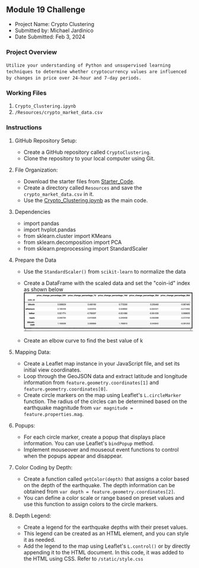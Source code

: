 ##  Module 19 Challenge
* Project Name: Crypto Clustering
* Submitted by:  Michael Jardinico
* Date Submitted: Feb 3, 2024

### Project Overview
`Utilize your understanding of Python and unsupervised learning techniques to determine whether cryptocurrency values are influenced by changes in price over 24-hour and 7-day periods.`

### Working Files
1. `Crypto_Clustering.ipynb`
2. `/Resources/crypto_market_data.csv`
    
### Instructions
1. GitHub Repository Setup:
    - Create a GitHub repository called `CryptoClustering`.
    - Clone the repository to your local computer using Git.

2. File Organization: 
    - Download the starter files from [Starter_Code](https://github.com/mjardinico/CryptoClustering/tree/main/Resources/Starter_Code).
    - Create a directory called `Resources` and save the `crypto_market_data.csv` in it.
    - Use the [Crypto_Clustering.ipynb](https://github.com/mjardinico/CryptoClustering/blob/main/Crypto_Clustering.ipynb) as the main code.

3. Dependencies
    - import pandas
    - import hvplot.pandas
    - from sklearn.cluster import KMeans
    - from sklearn.decomposition import PCA
    - from sklearn.preprocessing import StandardScaler
   
4. Prepare the Data
    - Use the `StandardScaler()` from `scikit-learn` to normalize the data
    - Create a DataFrame with the scaled data and set the "coin-id" index as shown below
    ![Crypto DataFrame](https://github.com/mjardinico/CryptoClustering/blob/main/Resources/crypto_dataframe1.png)
    
    - Create an elbow curve to find the best value of k 
    

5. Mapping Data:
    - Create a Leaflet map instance in your JavaScript file, and set its initial view coordinates.
    - Loop through the GeoJSON data and extract latitude and longitude information from `feature.geometry.coordinates[1]` and `feature.geometry.coordinates[0]`.
    - Create circle markers on the map using Leaflet's `L.circleMarker` function. The radius of the circles can be determined based on the earthquake magnitude from `var magnitude = feature.properties.mag`.

6. Popups:
    - For each circle marker, create a popup that displays place information. You can use Leaflet's `bindPopup` method.
    - Implement mouseover and mouseout event functions to control when the popups appear and disappear.

7. Color Coding by Depth:
    - Create a function called `getColor(depth)` that assigns a color based on the depth of the earthquake. The depth information can be obtained from `var depth = feature.geometry.coordinates[2]`.
    - You can define a color scale or range based on preset values and use this function to assign colors to the circle markers.

8. Depth Legend:
    - Create a legend for the earthquake depths with their preset values.
    - This legend can be created as an HTML element, and you can style it as needed.
    - Add the legend to the map using Leaflet's `L.control()` or by directly appending it to the HTML document. In this code, it was added to the HTML using CSS. Refer to `/static/style.css`